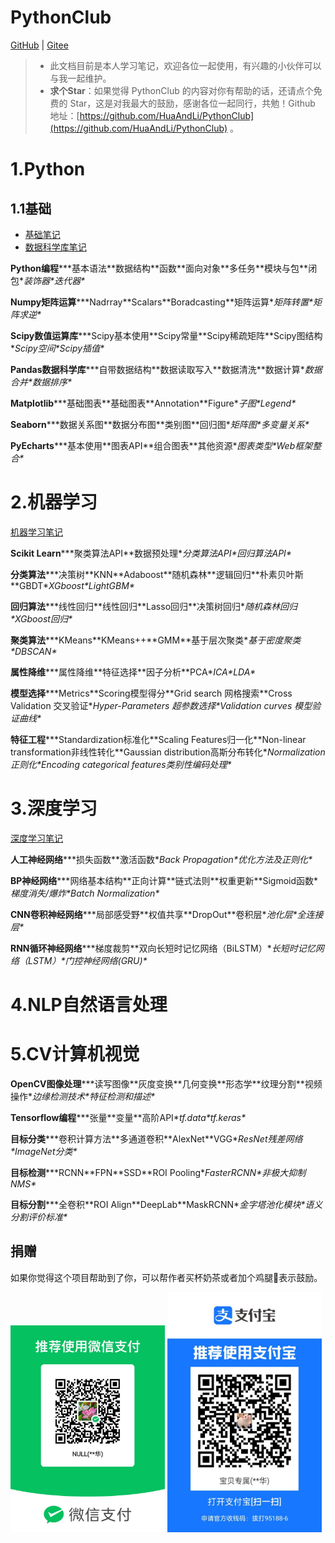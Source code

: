 # PythonClub

[GitHub](https://github.com/HuaAndLi/PythonClub) | [Gitee](https://gitee.com/zhangdinghua/PythonClub)

> - 此文档目前是本人学习笔记，欢迎各位一起使用，有兴趣的小伙伴可以与我一起维护。
> - **求个Star**：如果觉得 PythonClub 的内容对你有帮助的话，还请点个免费的 Star，这是对我最大的鼓励，感谢各位一起同行，共勉！Github 地址：[https://github.com/HuaAndLi/PythonClub](https://github.com/HuaAndLi/PythonClub) 。



# 1.Python

## 1.1基础

* [基础笔记](./note/basis.md)
* [数据科学库笔记](./note/dataMining/dataMining.md)

**Python编程*****基本语法\**数据结构\**函数\**面向对象\**多任务\**模块与包\**闭包\**装饰器\**迭代器\***

**Numpy矩阵运算*****Nadrray\**Scalars\**Boradcasting\**矩阵运算\**矩阵转置\**矩阵求逆\***

**Scipy数值运算库*****Scipy基本使用\**Scipy常量\**Scipy稀疏矩阵\**Scipy图结构\**Scipy空间\**Scipy插值\***

**Pandas数据科学库*****自带数据结构\**数据读取写入\**数据清洗\**数据计算\**数据合并\**数据排序\***

**Matplotlib*****基础图表\**基础图表\**Annotation\**Figure\**子图\**Legend\***

**Seaborn*****数据关系图\**数据分布图\**类别图\**回归图\**矩阵图\**多变量关系\***

**PyEcharts*****基本使用\**图表API\**组合图表\**其他资源\**图表类型\**Web框架整合\***



# 2.机器学习

[机器学习笔记](./note/machineLearning/machineLearning.md)

**Scikit Learn*****聚类算法API\**数据预处理\**分类算法API\**回归算法API\***

**分类算法*****决策树\**KNN\**Adaboost\**随机森林\**逻辑回归\**朴素贝叶斯\**GBDT\**XGboost\**LightGBM\***

**回归算法*****线性回归\**线性回归\**Lasso回归\**决策树回归\**随机森林回归\**XGboost回归\***

**聚类算法*****KMeans\**KMeans++\**GMM\**基于层次聚类\**基于密度聚类\**DBSCAN\***

**属性降维*****属性降维\**特征选择\**因子分析\**PCA\**ICA\**LDA\***

**模型选择*****Metrics\**Scoring模型得分\**Grid search 网格搜索\**Cross Validation 交叉验证\**Hyper-Parameters 超参数选择\**Validation curves 模型验证曲线\***

**特征工程*****Standardization标准化\**Scaling Features归一化\**Non-linear transformation非线性转化\**Gaussian distribution高斯分布转化\**Normalization正则化\**Encoding categorical features类别性编码处理\***

# 3.深度学习

[深度学习笔记](./note/deepLearning/deepLearning.md)

**人工神经网络*****损失函数\**激活函数\**Back Propagation\**优化方法及正则化\***

**BP神经网络*****网络基本结构\**正向计算\**链式法则\**权重更新\**Sigmoid函数\**梯度消失/爆炸\**Batch Normalization\***

**CNN卷积神经网络*****局部感受野\**权值共享\**DropOut\**卷积层\**池化层\**全连接层\***

**RNN循环神经网络*****梯度裁剪\**双向长短时记忆网络（BiLSTM）\**长短时记忆网络（LSTM）\**门控神经网络(GRU)\***



# 4.NLP自然语言处理



# 5.CV计算机视觉

**OpenCV图像处理*****读写图像\**灰度变换\**几何变换\**形态学\**纹理分割\**视频操作\**边缘检测技术\**特征检测和描述\***

**Tensorflow编程*****张量\**变量\**高阶API\**tf.data\**tf.keras\***

**目标分类*****卷积计算方法\**多通道卷积\**AlexNet\**VGG\**ResNet残差网络\**ImageNet分类\***

**目标检测*****RCNN\**FPN\**SSD\**ROI Pooling\**FasterRCNN\**非极大抑制NMS\***

**目标分割*****全卷积\**ROI Align\**DeepLab\**MaskRCNN\**金字塔池化模块\**语义分割评价标准\***





##  捐赠

如果你觉得这个项目帮助到了你，可以帮作者买杯奶茶或者加个鸡腿🍗表示鼓励。

<div>   
	<img src="./img/wxpay.jpg" width="49%" >
    <img src="./img/alipay.jpg" width="49%" >
</div>

 </div>



<!-- #end -->
